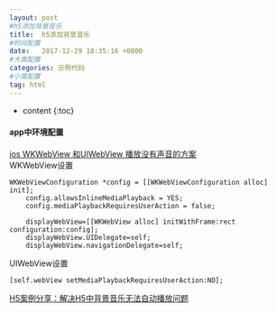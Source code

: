 ```yaml
---
layout: post
#h5添加背景音乐
title:  h5添加背景音乐
#时间配置
date:   2017-12-29 18:35:16 +0800
#大类配置
categories: 示例代码
#小类配置
tag: html
---
```


* content
{:toc}

#### app中环境配置 
[ios WKWebView 和UIWebView 播放没有声音的方案](http://blog.csdn.net/yinyakun/article/details/53992474)<br>
WKWebView设置
```objc
WKWebViewConfiguration *config = [[WKWebViewConfiguration alloc] init];  
    config.allowsInlineMediaPlayback = YES;  
    config.mediaPlaybackRequiresUserAction = false;  
      
    displayWebView=[[WKWebView alloc] initWithFrame:rect configuration:config];  
    displayWebView.UIDelegate=self;  
    displayWebView.navigationDelegate=self;  

```

UIWebView设置
```objc
[self.webView setMediaPlaybackRequiresUserAction:NO];
````

[H5案例分享：解决H5中背景音乐无法自动播放问题](https://www.h5-share.com/articles/201701/bgmusicarticle.html)<br>


<!-- 音乐 start-->
<div class="musicinfo" id="musicinfo">
    <audio id="musicid" src="/styles/audio/message.mp3" preload="preload" autoplay="autoplay"  loop="loop">您的浏览器不支持 audio标签。</audio>
</div>
<!-- 音乐 end-->
<script type="text/javascript">
	// 音乐播放
	function autoPlayMusic() {
	    // 自动播放音乐效果，解决浏览器或者APP自动播放问题
	    function musicInBrowserHandler() {
	        musicPlay(true);
	        document.body.removeEventListener('touchstart', musicInBrowserHandler);
	    }
	    document.body.addEventListener('touchstart', musicInBrowserHandler);

	    // 自动播放音乐效果，解决微信自动播放问题
	    function musicInWeixinHandler() {
	        musicPlay(true);
	        document.addEventListener("WeixinJSBridgeReady", function () {
	            musicPlay(true);
	        }, false);
	        document.removeEventListener('DOMContentLoaded', musicInWeixinHandler);
	    }
	    document.addEventListener('DOMContentLoaded', musicInWeixinHandler);
	}
	function musicPlay(isPlay) {
	    var audio = document.getElementById('musicid');
	    if (isPlay && audio.paused) {
	        audio.play();
	    }
	    if (!isPlay && !audio.paused) {
	        audio.pause();
	    }
	}
	autoPlayMusic();
</script>

